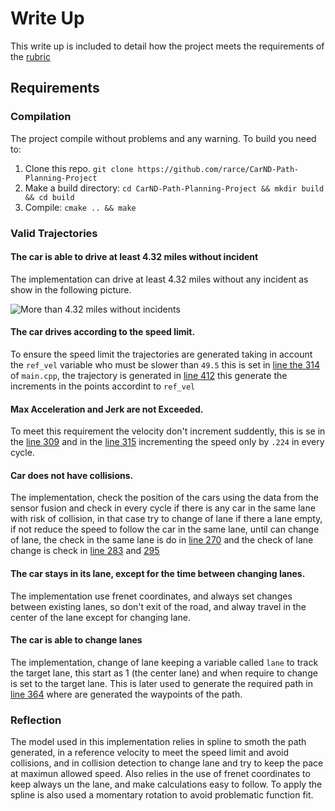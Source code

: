 # Write Up

This write up is included to detail how the project meets the requirements of the [rubric](https://review.udacity.com/#!/rubrics/1020/view)

## Requirements

### Compilation

The project compile without problems and any warning. To build you need to:

1. Clone this repo. `git clone https://github.com/rarce/CarND-Path-Planning-Project`
2. Make a build directory: `cd CarND-Path-Planning-Project && mkdir build && cd build`
3. Compile: `cmake .. && make`

### Valid Trajectories

#### The car is able to drive at least 4.32 miles without incident

The implementation can drive at least 4.32 miles without any incident as show in the following picture.

![More than 4.32 miles without incidents](https://raw.githubusercontent.com/rarce/CarND-Path-Planning-Project/master/writeup_files/noincidents.png)

#### The car drives according to the speed limit.

To ensure the speed limit the trajectories are generated taking in account the `ref_vel` variable who must be slower than `49.5` this is set in [line the 314](https://github.com/rarce/CarND-Path-Planning-Project/blob/master/src/main.cpp#L314) of `main.cpp`, the trajectory is generated in [line 412](https://github.com/rarce/CarND-Path-Planning-Project/blob/master/src/main.cpp#L412) this generate the increments in the points accordint to `ref_vel`

#### Max Acceleration and Jerk are not Exceeded.

To meet this requirement the velocity don't increment suddently, this is se in the [line 309](https://github.com/rarce/CarND-Path-Planning-Project/blob/master/src/main.cpp#L309) and in the [line 315](https://github.com/rarce/CarND-Path-Planning-Project/blob/master/src/main.cpp#L315) incrementing the speed only by `.224` in every cycle.

#### Car does not have collisions.

The implementation, check the position of the cars using the data from the sensor fusion and check in every cycle if there is any car in the same lane with risk of collision, in that case try to change of lane if there a lane empty, if not reduce the speed to follow the car in the same lane, until can change of lane, the check in the same lane is do in [line 270](https://github.com/rarce/CarND-Path-Planning-Project/blob/master/src/main.cpp#L270) and the check of lane change is check in [line 283](https://github.com/rarce/CarND-Path-Planning-Project/blob/master/src/main.cpp#L283) and [295](https://github.com/rarce/CarND-Path-Planning-Project/blob/master/src/main.cpp#L295)

#### The car stays in its lane, except for the time between changing lanes.

The implementation use frenet coordinates, and always set changes between existing lanes, so don't exit of the road, and alway travel in the center of the lane except for changing lane.

#### The car is able to change lanes

The implementation, change of lane keeping a variable called `lane` to track the target lane, this start as 1 (the center lane) and when require to change is set to the target lane. This is later used to generate the required path in [line 364](https://github.com/rarce/CarND-Path-Planning-Project/blob/master/src/main.cpp#L364) where are generated the waypoints of the path.

### Reflection

The model used in this implementation relies in spline to smoth the path generated, in a reference velocity to meet the speed limit and avoid collisions, and in collision detection to change lane and try to keep the pace at maximun allowed speed. Also relies in the use of frenet coordinates to keep always un the lane, and make calculations easy to follow. To apply the spline is also used a momentary rotation to avoid problematic function fit.
